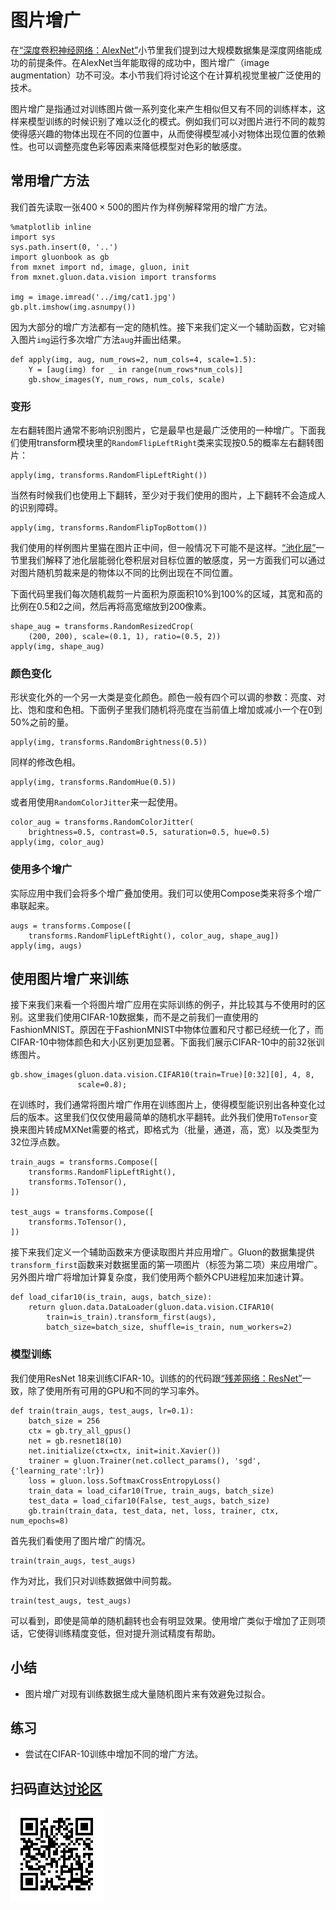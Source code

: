 # 图片增广

在[“深度卷积神经网络：AlexNet”](../chapter_convolutional-neural-networks/alexnet.md)小节里我们提到过大规模数据集是深度网络能成功的前提条件。在AlexNet当年能取得的成功中，图片增广（image augmentation）功不可没。本小节我们将讨论这个在计算机视觉里被广泛使用的技术。

图片增广是指通过对训练图片做一系列变化来产生相似但又有不同的训练样本，这样来模型训练的时候识别了难以泛化的模式。例如我们可以对图片进行不同的裁剪使得感兴趣的物体出现在不同的位置中，从而使得模型减小对物体出现位置的依赖性。也可以调整亮度色彩等因素来降低模型对色彩的敏感度。

## 常用增广方法

我们首先读取一张$400\times 500$的图片作为样例解释常用的增广方法。

```{.python .input  n=1}
%matplotlib inline
import sys
sys.path.insert(0, '..')
import gluonbook as gb
from mxnet import nd, image, gluon, init
from mxnet.gluon.data.vision import transforms

img = image.imread('../img/cat1.jpg')
gb.plt.imshow(img.asnumpy())
```

因为大部分的增广方法都有一定的随机性。接下来我们定义一个辅助函数，它对输入图片`img`运行多次增广方法`aug`并画出结果。

```{.python .input  n=2}
def apply(img, aug, num_rows=2, num_cols=4, scale=1.5):
    Y = [aug(img) for _ in range(num_rows*num_cols)]
    gb.show_images(Y, num_rows, num_cols, scale)
```

### 变形

左右翻转图片通常不影响识别图片，它是最早也是最广泛使用的一种增广。下面我们使用transform模块里的`RandomFlipLeftRight`类来实现按0.5的概率左右翻转图片：

```{.python .input  n=3}
apply(img, transforms.RandomFlipLeftRight())
```

当然有时候我们也使用上下翻转，至少对于我们使用的图片，上下翻转不会造成人的识别障碍。

```{.python .input  n=4}
apply(img, transforms.RandomFlipTopBottom())
```

我们使用的样例图片里猫在图片正中间，但一般情况下可能不是这样。[“池化层”](../chapter_convolutional-neural-networks/pooling.md)一节里我们解释了池化层能弱化卷积层对目标位置的敏感度，另一方面我们可以通过对图片随机剪裁来是的物体以不同的比例出现在不同位置。

下面代码里我们每次随机裁剪一片面积为原面积10%到100%的区域，其宽和高的比例在0.5和2之间，然后再将高宽缩放到200像素。

```{.python .input  n=5}
shape_aug = transforms.RandomResizedCrop(
    (200, 200), scale=(0.1, 1), ratio=(0.5, 2))
apply(img, shape_aug)
```

### 颜色变化

形状变化外的一个另一大类是变化颜色。颜色一般有四个可以调的参数：亮度、对比、饱和度和色相。下面例子里我们随机将亮度在当前值上增加或减小一个在0到50%之前的量。

```{.python .input  n=6}
apply(img, transforms.RandomBrightness(0.5))
```

同样的修改色相。

```{.python .input  n=7}
apply(img, transforms.RandomHue(0.5))
```

或者用使用`RandomColorJitter`来一起使用。

```{.python .input  n=8}
color_aug = transforms.RandomColorJitter(
    brightness=0.5, contrast=0.5, saturation=0.5, hue=0.5)
apply(img, color_aug)
```

### 使用多个增广

实际应用中我们会将多个增广叠加使用。我们可以使用Compose类来将多个增广串联起来。

```{.python .input  n=9}
augs = transforms.Compose([
    transforms.RandomFlipLeftRight(), color_aug, shape_aug])
apply(img, augs)
```

## 使用图片增广来训练

接下来我们来看一个将图片增广应用在实际训练的例子，并比较其与不使用时的区别。这里我们使用CIFAR-10数据集，而不是之前我们一直使用的FashionMNIST。原因在于FashionMNIST中物体位置和尺寸都已经统一化了，而CIFAR-10中物体颜色和大小区别更加显著。下面我们展示CIFAR-10中的前32张训练图片。

```{.python .input  n=10}
gb.show_images(gluon.data.vision.CIFAR10(train=True)[0:32][0], 4, 8,
               scale=0.8);
```

在训练时，我们通常将图片增广作用在训练图片上，使得模型能识别出各种变化过后的版本。这里我们仅仅使用最简单的随机水平翻转。此外我们使用`ToTensor`变换来图片转成MXNet需要的格式，即格式为（批量，通道，高，宽）以及类型为32位浮点数。

```{.python .input  n=11}
train_augs = transforms.Compose([
    transforms.RandomFlipLeftRight(),
    transforms.ToTensor(),
])

test_augs = transforms.Compose([
    transforms.ToTensor(),
])
```

接下来我们定义一个辅助函数来方便读取图片并应用增广。Gluon的数据集提供`transform_first`函数来对数据里面的第一项图片（标签为第二项）来应用增广。另外图片增广将增加计算复杂度，我们使用两个额外CPU进程加来加速计算。

```{.python .input  n=12}
def load_cifar10(is_train, augs, batch_size):
    return gluon.data.DataLoader(gluon.data.vision.CIFAR10(
        train=is_train).transform_first(augs),
        batch_size=batch_size, shuffle=is_train, num_workers=2)
```

### 模型训练

我们使用ResNet 18来训练CIFAR-10。训练的的代码跟[“残差网络：ResNet”](../chapter_convolutional-neural-networks/resnet.md)一致，除了使用所有可用的GPU和不同的学习率外。

```{.python .input  n=13}
def train(train_augs, test_augs, lr=0.1):
    batch_size = 256
    ctx = gb.try_all_gpus()
    net = gb.resnet18(10)
    net.initialize(ctx=ctx, init=init.Xavier())
    trainer = gluon.Trainer(net.collect_params(), 'sgd', {'learning_rate':lr})
    loss = gluon.loss.SoftmaxCrossEntropyLoss()
    train_data = load_cifar10(True, train_augs, batch_size)
    test_data = load_cifar10(False, test_augs, batch_size)
    gb.train(train_data, test_data, net, loss, trainer, ctx, num_epochs=8)
```

首先我们看使用了图片增广的情况。

```{.python .input  n=14}
train(train_augs, test_augs)
```

作为对比，我们只对训练数据做中间剪裁。

```{.python .input  n=15}
train(test_augs, test_augs)
```

可以看到，即使是简单的随机翻转也会有明显效果。使用增广类似于增加了正则项话，它使得训练精度变低，但对提升测试精度有帮助。

## 小结

* 图片增广对现有训练数据生成大量随机图片来有效避免过拟合。

## 练习

* 尝试在CIFAR-10训练中增加不同的增广方法。

## 扫码直达[讨论区](https://discuss.gluon.ai/t/topic/1666)

![](../img/qr_image-augmentation.svg)

